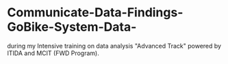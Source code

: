 # Communicate-Data-Findings-GoBike-System-Data-
during my Intensive training on data analysis "Advanced Track" powered by ITIDA and MCIT (FWD Program).
